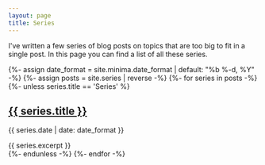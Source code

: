```yaml
---
layout: page
title: Series
---
```

I've written a few series of blog posts on topics that are too big to fit in a
single post. In this page you can find a list of all these series.

<div class="series-list">
{%- assign date_format = site.minima.date_format | default: "%b %-d, %Y" -%}
{%- assign posts = site.series | reverse -%}
{%- for series in posts -%}
  {%- unless series.title == 'Series' %}
  <div class="series-item">
    <div class="series-item-header">
      <h2><a href="{{ series.url | relative_url }}">{{ series.title }}</a></h2>
      <p class="post-meta">
        <time class="dt-published" datetime="{{ series.date | date_to_xmlschema }}">
          {{ series.date | date: date_format }}
        </time>
      </p>
    </div>
    <div class="series-item-body">
      <div>
        {{ series.excerpt }}
      </div>
      <a href="{{ series.url | relative_url }}"><i class="fas fa-arrow-circle-right"></i></a>
    </div>
  </div>
  {%- endunless -%}
{%- endfor -%}
</div>
